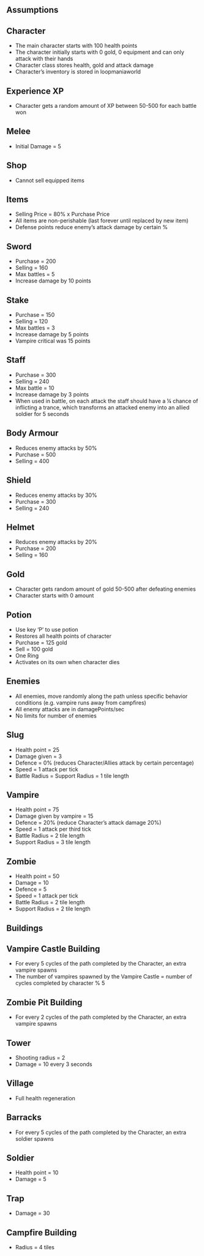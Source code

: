 ## Assumptions ##

## Character
- The main character starts with 100 health points
- The character initially starts with 0 gold, 0 equipment and can only attack with their hands
- Character class stores health, gold  and attack damage
- Character’s inventory is stored in loopmaniaworld

## Experience XP
- Character gets a random amount of XP between 50-500 for each battle won

## Melee
- Initial Damage = 5

## Shop
- Cannot sell equipped items

## Items
- Selling Price = 80% x Purchase Price
- All items are non-perishable (last forever until replaced by new item)
- Defense points reduce enemy’s attack damage by certain %

## Sword
- Purchase = 200
- Selling = 160
- Max battles = 5
- Increase damage by 10 points

## Stake 
- Purchase = 150
- Selling = 120
- Max battles = 3
- Increase damage by 5 points
- Vampire critical was 15 points

## Staff
- Purchase = 300
- Selling = 240
- Max battle = 10
- Increase damage by 3 points
- When used in battle, on each attack the staff should have a ¼ chance of inflicting a trance, which transforms an attacked enemy into an allied soldier for 5 seconds

## Body Armour
- Reduces enemy attacks by 50%
- Purchase = 500
- Selling = 400 

## Shield
- Reduces enemy attacks by 30%
- Purchase = 300
- Selling = 240 

## Helmet
- Reduces enemy attacks by 20%
- Purchase = 200
- Selling = 160

## Gold
- Character gets random amount of gold 50-500 after defeating enemies
- Character starts with 0 amount 

## Potion
- Use key ‘P’ to use potion
- Restores all health points of character
- Purchase = 125 gold
- Sell = 100 gold
- One Ring
- Activates on its own when character dies

## Enemies
- All enemies, move randomly along the path unless specific behavior conditions (e.g. vampire runs away from campfires)
- All enemy attacks are in damagePoints/sec
- No limits for number of enemies

## Slug
- Health point = 25
- Damage given = 3
- Defence = 0% (reduces Character/Allies attack by certain percentage)
- Speed = 1 attack per tick
- Battle Radius = Support Radius = 1 tile length

## Vampire
- Health point = 75
- Damage given by vampire = 15
- Defence = 20% (reduce Character’s attack damage 20%)
- Speed = 1 attack per third tick
- Battle Radius = 2 tile length
- Support Radius = 3 tile length

## Zombie
- Health point = 50
- Damage = 10
- Defence = 5
- Speed = 1 attack per tick
- Battle Radius = 2 tile length
- Support Radius = 2 tile length

## Buildings
## Vampire Castle Building
- For every 5 cycles of the path completed by the Character, an extra vampire spawns
- The number of vampires spawned by the Vampire Castle = number of cycles completed by character % 5

## Zombie Pit Building
- For every 2 cycles of the path completed by the Character, an extra vampire spawns

## Tower
- Shooting radius = 2
- Damage = 10 every 3 seconds

## Village 
- Full health regeneration

## Barracks
- For every 5 cycles of the path completed by the Character, an extra soldier spawns

## Soldier
- Health point = 10
- Damage = 5

## Trap 
- Damage = 30

## Campfire Building
- Radius = 4 tiles



